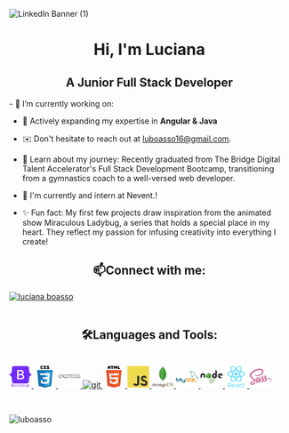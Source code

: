 ![LinkedIn Banner (1)](https://github.com/Luboasso/Luboasso/assets/69759992/c65882d8-e505-4b46-a900-e4f47436411c)
<h1 align="center">Hi, I'm Luciana</h1>
<h2 align="center">A Junior Full Stack Developer</h2>
- 🔭 I’m currently working on:

- 🌱  Actively expanding my expertise in **Angular & Java**

- ✉️ Don't hesitate to reach out at luboasso16@gmail.com.

- 📄 Learn about my journey: Recently graduated from The Bridge Digital Talent Accelerator's Full Stack Development Bootcamp, transitioning from a gymnastics coach to a well-versed web developer.
- 💼 I'm currently and intern at Nevent.!

- ✨ Fun fact: My first few projects draw inspiration from the animated show Miraculous Ladybug, a series that holds a special place in my heart. They reflect my passion for infusing creativity into everything I create!

<h2 align="center">📫Connect with me:</h2>

<div align: "center">
  <a href="https://linkedin.com/in/lucianaboasso" target="blank">
    <img src="https://raw.githubusercontent.com/rahuldkjain/github-profile-readme-generator/master/src/images/icons/Social/linked-in-alt.svg" alt="luciana boasso" height="30" width="40" />
  </a>
</div>

<br>
<h2 align="center">🛠Languages and Tools:</h2><br>
<div align: "center">
<a href="https://getbootstrap.com" target="_blank" rel="noreferrer"> <img src="https://raw.githubusercontent.com/devicons/devicon/master/icons/bootstrap/bootstrap-plain-wordmark.svg" alt="bootstrap" width="40" height="40"/> </a> 
   <a href="https://www.w3schools.com/css/" target="_blank" rel="noreferrer"> 
  <img src="https://raw.githubusercontent.com/devicons/devicon/master/icons/css3/css3-original-wordmark.svg" alt="css3" width="40" height="40"/> 
</a>
<a href="https://expressjs.com" target="_blank" rel="noreferrer"> <img src="https://raw.githubusercontent.com/devicons/devicon/master/icons/express/express-original-wordmark.svg" alt="express" width="40" height="40"/> </a> 
<a href="https://git-scm.com/" target="_blank" rel="noreferrer"> <img src="https://www.vectorlogo.zone/logos/git-scm/git-scm-icon.svg" alt="git" width="40" height="40"/> </a> 
<a href="https://www.w3.org/html/" target="_blank" rel="noreferrer"> <img src="https://raw.githubusercontent.com/devicons/devicon/master/icons/html5/html5-original-wordmark.svg" alt="html5" width="40" height="40"/> </a> 
<a href="https://developer.mozilla.org/en-US/docs/Web/JavaScript" target="_blank" rel="noreferrer"> <img src="https://raw.githubusercontent.com/devicons/devicon/master/icons/javascript/javascript-original.svg" alt="javascript" width="40" height="40"/> </a> 
<a href="https://www.mongodb.com/" target="_blank" rel="noreferrer"> <img src="https://raw.githubusercontent.com/devicons/devicon/master/icons/mongodb/mongodb-original-wordmark.svg" alt="mongodb" width="40" height="40"/> </a> 
<a href="https://www.mysql.com/" target="_blank" rel="noreferrer"> <img src="https://raw.githubusercontent.com/devicons/devicon/master/icons/mysql/mysql-original-wordmark.svg" alt="mysql" width="40" height="40"/> </a> 
<a href="https://nodejs.org" target="_blank" rel="noreferrer"> <img src="https://raw.githubusercontent.com/devicons/devicon/master/icons/nodejs/nodejs-original-wordmark.svg" alt="nodejs" width="40" height="40"/> </a> 
<a href="https://reactjs.org/" target="_blank" rel="noreferrer"> <img src="https://raw.githubusercontent.com/devicons/devicon/master/icons/react/react-original-wordmark.svg" alt="react" width="40" height="40"/> </a> 
<a href="https://sass-lang.com" target="_blank" rel="noreferrer"> <img src="https://raw.githubusercontent.com/devicons/devicon/master/icons/sass/sass-original.svg" alt="sass" width="40" height="40"/> </a> </p>
</div>
<br>
<p><img src="https://github-readme-stats.vercel.app/api/top-langs?username=luboasso&show_icons=true&locale=en&layout=compact" alt="luboasso" /></p>
<div align="center">

